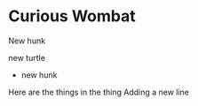 # Curious Wombat
New hunk

new 
turtle
- new hunk

Here are the things in the thing
Adding a new line
